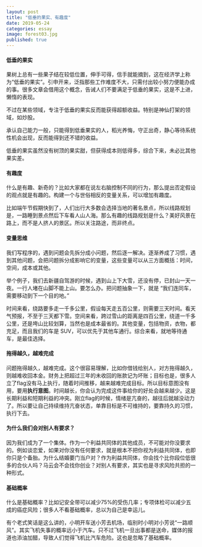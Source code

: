 ```yaml
---
layout: post
title: "低垂的果实、有趣度"
date: 2019-05-24
categories: essay
image: forest03.jpg 
published: true
---
```


#### 低垂的果实

果树上总有一些果子结在较低位置，伸手可得，信手就能摘到，这在经济学上称为“低垂的果实”。引申开来，泛指那些工作难度不大，只需付出较小努力便能办成的事。很多文章会借用这个概念，告诫人们不要满足于低垂的果实，这是不上进，懒惰的表现。

不过在某些领域，专注于低垂的果实反而能获得超额收益。特别是神仙打架的领域，如炒股。

承认自己能力一般，只能得到低垂果实的人，稻光养悔，守正出奇，静心等待系统性机会出现，反而能得到还不错的收益。

低垂的果实虽然没有树顶的果实甜，但获得成本则低得多，综合下来，未必比其他果实差。

#### 有趣度

什么是有趣、新奇的？比如大家都在说左右脑控制不同的行为，那么提出否定假设的观点就是有趣的。构建一个与世俗相反的变量关系，可以增加有趣度。

比如端午节假期快到了，人们出行大多数会选择当地的著名景点，所以线路规划是，一路睡到景点然后下车看人山人海。那么有趣的线路规划是什么？美好风景在路上，而不是人挤人的景区。所以关注路途，而非终点。

#### 变量思维

我们写程序的，遇到问题会先拆分成小问题，然后逐一解决。逐渐养成了习惯，遇到其他问题，会把问题拆分成影响它的变量，这些变量可以从三方面概括：时间，空间，成本或其他。

举个例子，我们去新疆自驾游的时候，遇到山上下大雪，还没有停，已封山一天一夜。一行人堵在山脚不能上山。要怎么办。把问题抽象一下，就是 “我们连同车，需要移动到下一个目的地。”

时间来看，绕路要多走一千多公里，假设每天走五百公里，则需要三天时间。看天气预报，不至于三天都下雪。空间来看，跨过雪山的距离是四百公里，绕道一千多公里，还是垮山比较划算，当然也是成本最省的。其他变量，包括物资，衣物，都充足，而且我们的车是 SUV，可以优先于其他车通行。综合来看，就地等待通车，是最佳选择。

#### 拖得越久，越难完成

问题拖得越久，越难完成。这个很容易理解，比如你借钱给别人，对方拖得越久，则越难收回本金。财务上把超过三年的未收回的账款记为坏账；目标也是，很多人立了flag没有马上执行，随着时间推移，越来越难完成目标。所以目标意图没有用，要用**执行意图**。时间越长，你会认为完成这件事给你的好处会越来越少。这是长期利益和短期利益的冲突。刚立flag的时候，情绪是亢奋的，越往后就越没动力了。所以要让自己持续维持亢奋状态，单靠目标是不可维持的，要靠持久的习惯，执行下去。

#### 为什么我们会对别人有要求？

因为我们成为了一个集体。作为一个利益共同体的其他成员，不可能对你没要求的。例如谈恋爱，如果对你没有任何要求，就是根本不把你视为利益共同体，也即你只是个备胎。为什么结婚要门当户对？作为利益共同体，你会找个比你段位低很多的合伙人吗？马云会不会找你创业？对别人有要求，其实也是寻求风险共担的一种形式。


#### 基础概率

什么是基础概率？比如记安全带可以减少75%的受伤几率；专项体检可以减少五成的癌症风险；很多人不看基础概率，总以为自己是幸运儿。

有个老式笑话是这么讲的，小明开车送小芳去机场，临别时小明对小芳说“一路顺风”。其实飞机失事的概率远小于汽车。只不过飞机一旦出事都是送命，媒体的报道也添油加醋，导致人们觉得飞机比汽车危险。这也是忽略了基础概率。
